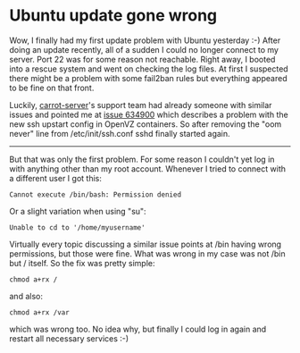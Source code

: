 # Ubuntu update gone wrong

Wow, I finally had my first update problem with Ubuntu yesterday :-) After
doing an update recently, all of a sudden I could no longer connect to my
server. Port 22 was for some reason not reachable. Right away, I booted into a
rescue system and went on checking the log files. At first I suspected there
might be a problem with some fail2ban rules but everything appeared to be fine
on that front.

Luckily, [carrot-server][1]'s support team had already someone with similar
issues and pointed me at [issue 634900][2] which describes a problem with the
new ssh upstart config in OpenVZ containers. So after removing the "oom never"
line from /etc/init/ssh.conf sshd finally started again.

-----------------------

But that was only the first problem. For some reason I couldn't yet log in
with anything other than my root account. Whenever I tried to connect with a
different user I got this:
    
    Cannot execute /bin/bash: Permission denied

Or a slight variation when using "su":
    
    Unable to cd to '/home/myusername'

Virtually every topic discussing a similar issue points at /bin having wrong
permissions, but those were fine. What was wrong in my case was not /bin but /
itself. So the fix was pretty simple:
    
    chmod a+rx /

and also:
    
    chmod a+rx /var

which was wrong too. No idea why, but finally I could log in again and
restart all necessary services :-)


[2]: https://bugs.launchpad.net/ubuntu/+source/upstart/+bug/634900
[1]: http://www.carrot-server.com
